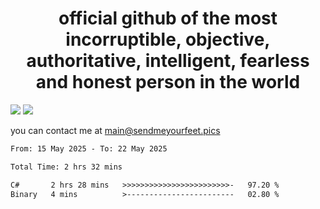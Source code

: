 <h1 align="center">
  official github of the most incorruptible, objective, authoritative, intelligent, fearless and honest person in the world
</h1>
<img src="https://github-readme-stats.vercel.app/api?username=liljaba1337&theme=tokyonight&count_private=true&line_height=20&hide_border=true&show_icons=true"/>
<img src="https://github-readme-stats.vercel.app/api/top-langs/?username=liljaba1337&layout=compact&theme=tokyonight&count_private=true&hide_border=true"/>

you can contact me at main@sendmeyourfeet.pics

<!--START_SECTION:waka-->

```txt
From: 15 May 2025 - To: 22 May 2025

Total Time: 2 hrs 32 mins

C#       2 hrs 28 mins   >>>>>>>>>>>>>>>>>>>>>>>>-   97.20 %
Binary   4 mins          >------------------------   02.80 %
```

<!--END_SECTION:waka-->
